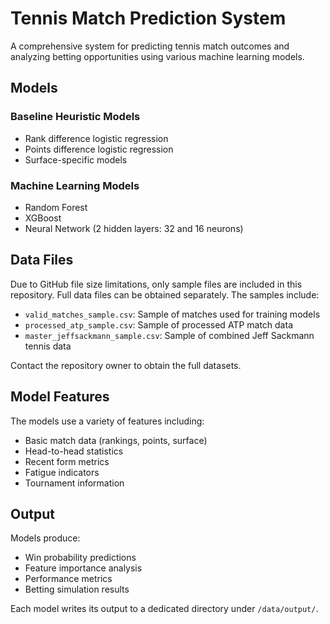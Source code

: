 # Tennis Match Prediction System

A comprehensive system for predicting tennis match outcomes and analyzing betting opportunities using various machine learning models.

## Models

### Baseline Heuristic Models
- Rank difference logistic regression
- Points difference logistic regression
- Surface-specific models

### Machine Learning Models
- Random Forest
- XGBoost
- Neural Network (2 hidden layers: 32 and 16 neurons)

## Data Files

Due to GitHub file size limitations, only sample files are included in this repository. Full data files can be obtained separately. The samples include:

- `valid_matches_sample.csv`: Sample of matches used for training models
- `processed_atp_sample.csv`: Sample of processed ATP match data
- `master_jeffsackmann_sample.csv`: Sample of combined Jeff Sackmann tennis data

Contact the repository owner to obtain the full datasets.

## Model Features

The models use a variety of features including:
- Basic match data (rankings, points, surface)
- Head-to-head statistics
- Recent form metrics
- Fatigue indicators
- Tournament information

## Output

Models produce:
- Win probability predictions
- Feature importance analysis
- Performance metrics
- Betting simulation results

Each model writes its output to a dedicated directory under `/data/output/`.